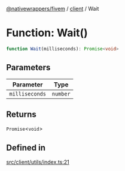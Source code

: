 [@nativewrappers/fivem](../../README.md) / [client](../README.md) / Wait

# Function: Wait()

```ts
function Wait(milliseconds): Promise<void>
```

## Parameters

| Parameter | Type |
| ------ | ------ |
| `milliseconds` | `number` |

## Returns

`Promise`\<`void`\>

## Defined in

[src/client/utils/index.ts:21](https://github.com/nativewrappers/fivem/blob/a8f3fbc0f47fb5552a00c18a4d0c12645ae62f70/src/client/utils/index.ts#L21)
